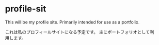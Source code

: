 # profile-sit

This will be my profile site.
Primarily intended for use as a portfolio.

これは私のプロフィールサイトになる予定です。
主にポートフォリオとして利用します。

